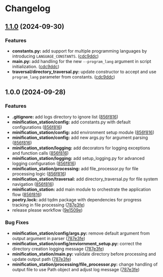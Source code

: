 # Changelog

## [1.1.0](https://github.com/myinusa/minification-station/compare/v1.0.0...v1.1.0) (2024-09-30)


### Features

* **constants.py:** add support for multiple programming languages by introducing `LANGUAGE_CONSTANTS`. ([cdc9ddc](https://github.com/myinusa/minification-station/commit/cdc9ddc07542788f17cbebae1b8bc8a65b743050))
* **main.py:** add handling for the new `--program_lang` argument in script initialization. ([cdc9ddc](https://github.com/myinusa/minification-station/commit/cdc9ddc07542788f17cbebae1b8bc8a65b743050))
* **traversal/directory_traversal.py:** update constructor to accept and use `program_lang` parameter from constants. ([cdc9ddc](https://github.com/myinusa/minification-station/commit/cdc9ddc07542788f17cbebae1b8bc8a65b743050))

## 1.0.0 (2024-09-28)


### Features

* **.gitignore:** add logs directory to ignore list ([856f816](https://github.com/myinusa/minification-station/commit/856f8167e249f50a1d3575d7fb7103f7223a76d3))
* **minification_station/config:** add constants.py with default configurations ([856f816](https://github.com/myinusa/minification-station/commit/856f8167e249f50a1d3575d7fb7103f7223a76d3))
* **minification_station/config:** add environment setup module ([856f816](https://github.com/myinusa/minification-station/commit/856f8167e249f50a1d3575d7fb7103f7223a76d3))
* **minification_station/config:** add new args.py for argument parsing ([856f816](https://github.com/myinusa/minification-station/commit/856f8167e249f50a1d3575d7fb7103f7223a76d3))
* **minification_station/logging:** add decorators for logging exceptions and function calls ([856f816](https://github.com/myinusa/minification-station/commit/856f8167e249f50a1d3575d7fb7103f7223a76d3))
* **minification_station/logging:** add setup_logging.py for advanced logging configuration ([856f816](https://github.com/myinusa/minification-station/commit/856f8167e249f50a1d3575d7fb7103f7223a76d3))
* **minification_station/processing:** add file_processor.py for file processing logic ([856f816](https://github.com/myinusa/minification-station/commit/856f8167e249f50a1d3575d7fb7103f7223a76d3))
* **minification_station/traversal:** add directory_traversal.py for file system navigation ([856f816](https://github.com/myinusa/minification-station/commit/856f8167e249f50a1d3575d7fb7103f7223a76d3))
* **minification_station:** add main module to orchestrate the application flow ([856f816](https://github.com/myinusa/minification-station/commit/856f8167e249f50a1d3575d7fb7103f7223a76d3))
* **poetry.lock:** add tqdm package with dependencies for progress tracking in file processing ([787e3fe](https://github.com/myinusa/minification-station/commit/787e3fe18a052d31b39f817506e4559895fa9520))
* release please workflow ([9e1509e](https://github.com/myinusa/minification-station/commit/9e1509e727100698de79348c4775f47c73f860f8))


### Bug Fixes

* **minification_station/config/args.py:** remove default argument from output argument in parser ([787e3fe](https://github.com/myinusa/minification-station/commit/787e3fe18a052d31b39f817506e4559895fa9520))
* **minification_station/config/enviornment_setup.py:** correct the directory creation logging message ([787e3fe](https://github.com/myinusa/minification-station/commit/787e3fe18a052d31b39f817506e4559895fa9520))
* **minification_station/main.py:** validate directory before processing and update output path ([787e3fe](https://github.com/myinusa/minification-station/commit/787e3fe18a052d31b39f817506e4559895fa9520))
* **minification_station/processing/file_processor.py:** change handling of output file to use Path object and adjust log message ([787e3fe](https://github.com/myinusa/minification-station/commit/787e3fe18a052d31b39f817506e4559895fa9520))
